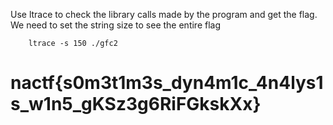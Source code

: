 Use ltrace to check the library calls made by the program and get the flag. We need to set the string size to see the entire flag

```
	ltrace -s 150 ./gfc2
```

# nactf{s0m3t1m3s_dyn4m1c_4n4lys1s_w1n5_gKSz3g6RiFGkskXx}
